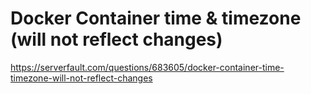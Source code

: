 # Docker Container time & timezone (will not reflect changes)

https://serverfault.com/questions/683605/docker-container-time-timezone-will-not-reflect-changes
